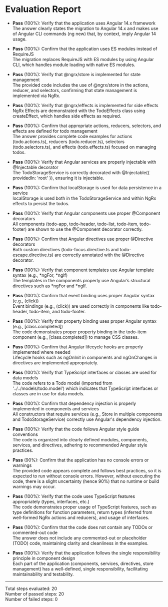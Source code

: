 # Evaluation Report

- **Pass** (100%): Verify that the application uses Angular 14.x framework  
  The answer clearly states the migration to Angular 14.x and makes use of Angular CLI commands (ng new) that, by context, imply Angular 14 usage.

- **Pass** (100%): Confirm that the application uses ES modules instead of RequireJS  
  The migration replaces RequireJS with ES modules by using Angular CLI, which handles module loading with native ES modules.

- **Pass** (100%): Verify that @ngrx/store is implemented for state management  
  The provided code includes the use of @ngrx/store in the actions, reducer, and selectors, confirming that state management is implemented via NgRx.

- **Pass** (100%): Verify that @ngrx/effects is implemented for side effects  
  NgRx Effects are demonstrated with the TodoEffects class using createEffect, which handles side effects as required.

- **Pass** (100%): Confirm that appropriate actions, reducers, selectors, and effects are defined for todo management  
  The answer provides complete code examples for actions (todo.actions.ts), reducers (todo.reducer.ts), selectors (todo.selectors.ts), and effects (todo.effects.ts) focused on managing todos.

- **Pass** (100%): Verify that Angular services are properly injectable with @Injectable decorator  
  The TodoStorageService is correctly decorated with @Injectable({ providedIn: 'root' }), ensuring it is injectable.

- **Pass** (100%): Confirm that localStorage is used for data persistence in a service  
  localStorage is used both in the TodoStorageService and within NgRx effects to persist the todos.

- **Pass** (100%): Verify that Angular components use proper @Component decorators  
  All components (todo-app, todo-header, todo-list, todo-item, todo-footer) are shown to use the @Component decorator correctly.

- **Pass** (100%): Confirm that Angular directives use proper @Directive decorators  
  Both custom directives (todo-focus.directive.ts and todo-escape.directive.ts) are correctly annotated with the @Directive decorator.

- **Pass** (100%): Verify that component templates use Angular template syntax (e.g., *ngFor, *ngIf)  
  The templates in the components properly use Angular’s structural directives such as *ngFor and *ngIf.

- **Pass** (100%): Confirm that event binding uses proper Angular syntax (e.g., (click))  
  Event bindings (e.g., (click)) are used correctly in components like todo-header, todo-item, and todo-footer.

- **Pass** (100%): Verify that property binding uses proper Angular syntax (e.g., [class.completed])  
  The code demonstrates proper property binding in the todo-item component (e.g., [class.completed]) to manage CSS classes.

- **Pass** (100%): Confirm that Angular lifecycle hooks are properly implemented where needed  
  Lifecycle hooks such as ngOnInit in components and ngOnChanges in directives are implemented appropriately.

- **Pass** (100%): Verify that TypeScript interfaces or classes are used for data models  
  The code refers to a Todo model (imported from '../../models/todo.model') which indicates that TypeScript interfaces or classes are in use for data models.

- **Pass** (100%): Confirm that dependency injection is properly implemented in components and services  
  All constructors that require services (e.g., Store in multiple components and TodoStorageService) correctly use Angular's dependency injection.

- **Pass** (100%): Verify that the code follows Angular style guide conventions  
  The code is organized into clearly defined modules, components, services, and directives, adhering to recommended Angular style practices.

- **Pass** (90%): Confirm that the application has no console errors or warnings  
  The provided code appears complete and follows best practices, so it is expected to run without console errors. However, without executing the code, there is a slight uncertainty (hence 90%) that no runtime or build warnings may occur.

- **Pass** (100%): Verify that the code uses TypeScript features appropriately (types, interfaces, etc.)  
  The code demonstrates proper usage of TypeScript features, such as type definitions for function parameters, return types (inferred from well-formed NgRx actions and reducers), and usage of interfaces.

- **Pass** (100%): Confirm that the code does not contain any TODOs or commented-out code  
  The answer does not include any commented-out or placeholder (TODO) code, maintaining clarity and cleanliness in the examples.

- **Pass** (100%): Verify that the application follows the single responsibility principle in component design  
  Each part of the application (components, services, directives, store management) has a well-defined, single responsibility, facilitating maintainability and testability.

---

Total steps evaluated: 20  
Number of passed steps: 20  
Number of failed steps: 0